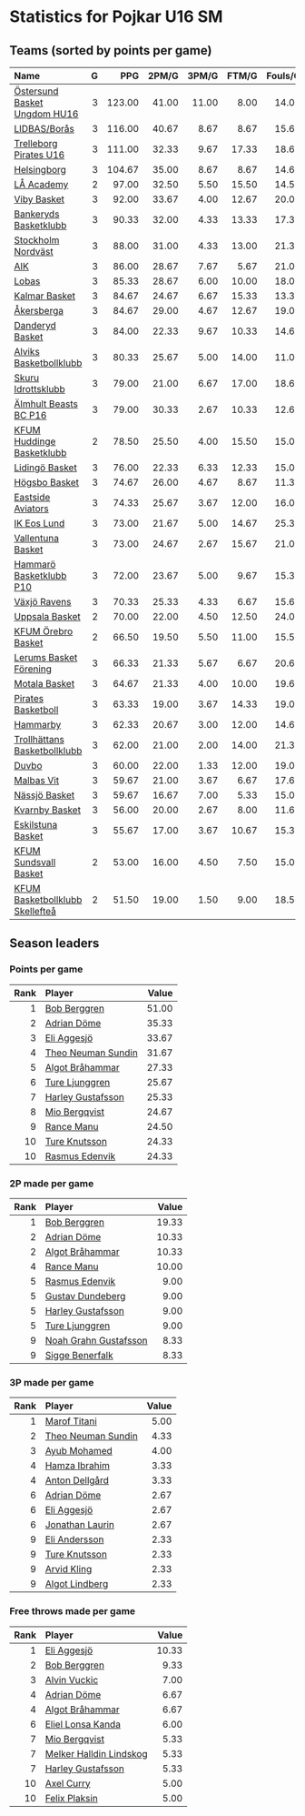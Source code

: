 # Statistics for Pojkar U16 SM

## Teams (sorted by points per game)

| Name | G | PPG | 2PM/G | 3PM/G | FTM/G | Fouls/G |
|:-----|--:|----:|------:|------:|------:|--------:|
| [Östersund Basket Ungdom HU16](pojkar_u16_sm_team_1.md) | 3 | 123.00 | 41.00 | 11.00 | 8.00 | 14.00 |
| [LIDBAS/Borås](pojkar_u16_sm_team_2.md) | 3 | 116.00 | 40.67 | 8.67 | 8.67 | 15.67 |
| [Trelleborg Pirates U16](pojkar_u16_sm_team_3.md) | 3 | 111.00 | 32.33 | 9.67 | 17.33 | 18.67 |
| [Helsingborg](pojkar_u16_sm_team_4.md) | 3 | 104.67 | 35.00 | 8.67 | 8.67 | 14.67 |
| [LÅ Academy](pojkar_u16_sm_team_5.md) | 2 | 97.00 | 32.50 | 5.50 | 15.50 | 14.50 |
| [Viby Basket](pojkar_u16_sm_team_6.md) | 3 | 92.00 | 33.67 | 4.00 | 12.67 | 20.00 |
| [Bankeryds Basketklubb](pojkar_u16_sm_team_7.md) | 3 | 90.33 | 32.00 | 4.33 | 13.33 | 17.33 |
| [Stockholm Nordväst](pojkar_u16_sm_team_8.md) | 3 | 88.00 | 31.00 | 4.33 | 13.00 | 21.33 |
| [AIK](pojkar_u16_sm_team_9.md) | 3 | 86.00 | 28.67 | 7.67 | 5.67 | 21.00 |
| [Lobas](pojkar_u16_sm_team_10.md) | 3 | 85.33 | 28.67 | 6.00 | 10.00 | 18.00 |
| [Kalmar Basket](pojkar_u16_sm_team_11.md) | 3 | 84.67 | 24.67 | 6.67 | 15.33 | 13.33 |
| [Åkersberga](pojkar_u16_sm_team_12.md) | 3 | 84.67 | 29.00 | 4.67 | 12.67 | 19.00 |
| [Danderyd Basket](pojkar_u16_sm_team_13.md) | 3 | 84.00 | 22.33 | 9.67 | 10.33 | 14.67 |
| [Alviks Basketbollklubb](pojkar_u16_sm_team_14.md) | 3 | 80.33 | 25.67 | 5.00 | 14.00 | 11.00 |
| [Skuru Idrottsklubb](pojkar_u16_sm_team_15.md) | 3 | 79.00 | 21.00 | 6.67 | 17.00 | 18.67 |
| [Älmhult Beasts BC P16](pojkar_u16_sm_team_16.md) | 3 | 79.00 | 30.33 | 2.67 | 10.33 | 12.67 |
| [KFUM Huddinge Basketklubb](pojkar_u16_sm_team_17.md) | 2 | 78.50 | 25.50 | 4.00 | 15.50 | 15.00 |
| [Lidingö Basket](pojkar_u16_sm_team_18.md) | 3 | 76.00 | 22.33 | 6.33 | 12.33 | 15.00 |
| [Högsbo Basket](pojkar_u16_sm_team_19.md) | 3 | 74.67 | 26.00 | 4.67 | 8.67 | 11.33 |
| [Eastside Aviators](pojkar_u16_sm_team_20.md) | 3 | 74.33 | 25.67 | 3.67 | 12.00 | 16.00 |
| [IK Eos Lund](pojkar_u16_sm_team_21.md) | 3 | 73.00 | 21.67 | 5.00 | 14.67 | 25.33 |
| [Vallentuna Basket](pojkar_u16_sm_team_22.md) | 3 | 73.00 | 24.67 | 2.67 | 15.67 | 21.00 |
| [Hammarö Basketklubb P10](pojkar_u16_sm_team_23.md) | 3 | 72.00 | 23.67 | 5.00 | 9.67 | 15.33 |
| [Växjö Ravens](pojkar_u16_sm_team_24.md) | 3 | 70.33 | 25.33 | 4.33 | 6.67 | 15.67 |
| [Uppsala Basket](pojkar_u16_sm_team_25.md) | 2 | 70.00 | 22.00 | 4.50 | 12.50 | 24.00 |
| [KFUM Örebro Basket](pojkar_u16_sm_team_26.md) | 2 | 66.50 | 19.50 | 5.50 | 11.00 | 15.50 |
| [Lerums Basket Förening](pojkar_u16_sm_team_27.md) | 3 | 66.33 | 21.33 | 5.67 | 6.67 | 20.67 |
| [Motala Basket](pojkar_u16_sm_team_28.md) | 3 | 64.67 | 21.33 | 4.00 | 10.00 | 19.67 |
| [Pirates Basketboll](pojkar_u16_sm_team_29.md) | 3 | 63.33 | 19.00 | 3.67 | 14.33 | 19.00 |
| [Hammarby](pojkar_u16_sm_team_30.md) | 3 | 62.33 | 20.67 | 3.00 | 12.00 | 14.67 |
| [Trollhättans Basketbollklubb](pojkar_u16_sm_team_31.md) | 3 | 62.00 | 21.00 | 2.00 | 14.00 | 21.33 |
| [Duvbo](pojkar_u16_sm_team_32.md) | 3 | 60.00 | 22.00 | 1.33 | 12.00 | 19.00 |
| [Malbas Vit](pojkar_u16_sm_team_33.md) | 3 | 59.67 | 21.00 | 3.67 | 6.67 | 17.67 |
| [Nässjö Basket](pojkar_u16_sm_team_34.md) | 3 | 59.67 | 16.67 | 7.00 | 5.33 | 15.00 |
| [Kvarnby Basket](pojkar_u16_sm_team_35.md) | 3 | 56.00 | 20.00 | 2.67 | 8.00 | 11.67 |
| [Eskilstuna Basket](pojkar_u16_sm_team_36.md) | 3 | 55.67 | 17.00 | 3.67 | 10.67 | 15.33 |
| [KFUM Sundsvall Basket](pojkar_u16_sm_team_37.md) | 2 | 53.00 | 16.00 | 4.50 | 7.50 | 15.00 |
| [KFUM Basketbollklubb Skellefteå](pojkar_u16_sm_team_38.md) | 2 | 51.50 | 19.00 | 1.50 | 9.00 | 18.50 |

## Season leaders

### Points per game

| Rank | Player | Value |
|----:|:-------|------:|
| 1 | [Bob Berggren](pojkar_u16_sm_team_7.md) | 51.00 |
| 2 | [Adrian Döme](pojkar_u16_sm_team_4.md) | 35.33 |
| 3 | [Eli Aggesjö](pojkar_u16_sm_team_15.md) | 33.67 |
| 4 | [Theo Neuman Sundin](pojkar_u16_sm_team_11.md) | 31.67 |
| 5 | [Algot Bråhammar](pojkar_u16_sm_team_3.md) | 27.33 |
| 6 | [Ture Ljunggren](pojkar_u16_sm_team_16.md) | 25.67 |
| 7 | [Harley Gustafsson](pojkar_u16_sm_team_20.md) | 25.33 |
| 8 | [Mio Bergqvist](pojkar_u16_sm_team_3.md) | 24.67 |
| 9 | [Rance Manu](pojkar_u16_sm_team_38.md) | 24.50 |
| 10 | [Ture Knutsson](pojkar_u16_sm_team_1.md) | 24.33 |
| 10 | [Rasmus Edenvik](pojkar_u16_sm_team_23.md) | 24.33 |

### 2P made per game

| Rank | Player | Value |
|----:|:-------|------:|
| 1 | [Bob Berggren](pojkar_u16_sm_team_7.md) | 19.33 |
| 2 | [Adrian Döme](pojkar_u16_sm_team_4.md) | 10.33 |
| 2 | [Algot Bråhammar](pojkar_u16_sm_team_3.md) | 10.33 |
| 4 | [Rance Manu](pojkar_u16_sm_team_38.md) | 10.00 |
| 5 | [Rasmus Edenvik](pojkar_u16_sm_team_23.md) | 9.00 |
| 5 | [Gustav Dundeberg](pojkar_u16_sm_team_17.md) | 9.00 |
| 5 | [Harley Gustafsson](pojkar_u16_sm_team_20.md) | 9.00 |
| 5 | [Ture Ljunggren](pojkar_u16_sm_team_16.md) | 9.00 |
| 9 | [Noah Grahn Gustafsson](pojkar_u16_sm_team_4.md) | 8.33 |
| 9 | [Sigge Benerfalk](pojkar_u16_sm_team_1.md) | 8.33 |

### 3P made per game

| Rank | Player | Value |
|----:|:-------|------:|
| 1 | [Marof Titani](pojkar_u16_sm_team_3.md) | 5.00 |
| 2 | [Theo Neuman Sundin](pojkar_u16_sm_team_11.md) | 4.33 |
| 3 | [Ayub Mohamed](pojkar_u16_sm_team_34.md) | 4.00 |
| 4 | [Hamza Ibrahim](pojkar_u16_sm_team_4.md) | 3.33 |
| 4 | [Anton Dellgård](pojkar_u16_sm_team_10.md) | 3.33 |
| 6 | [Adrian Döme](pojkar_u16_sm_team_4.md) | 2.67 |
| 6 | [Eli Aggesjö](pojkar_u16_sm_team_15.md) | 2.67 |
| 6 | [Jonathan Laurin](pojkar_u16_sm_team_13.md) | 2.67 |
| 9 | [Eli Andersson](pojkar_u16_sm_team_3.md) | 2.33 |
| 9 | [Ture Knutsson](pojkar_u16_sm_team_1.md) | 2.33 |
| 9 | [Arvid Kling](pojkar_u16_sm_team_23.md) | 2.33 |
| 9 | [Algot Lindberg](pojkar_u16_sm_team_13.md) | 2.33 |

### Free throws made per game

| Rank | Player | Value |
|----:|:-------|------:|
| 1 | [Eli Aggesjö](pojkar_u16_sm_team_15.md) | 10.33 |
| 2 | [Bob Berggren](pojkar_u16_sm_team_7.md) | 9.33 |
| 3 | [Alvin Vuckic](pojkar_u16_sm_team_11.md) | 7.00 |
| 4 | [Adrian Döme](pojkar_u16_sm_team_4.md) | 6.67 |
| 4 | [Algot Bråhammar](pojkar_u16_sm_team_3.md) | 6.67 |
| 6 | [Eliel Lonsa Kanda](pojkar_u16_sm_team_25.md) | 6.00 |
| 7 | [Mio Bergqvist](pojkar_u16_sm_team_3.md) | 5.33 |
| 7 | [Melker Halldin Lindskog](pojkar_u16_sm_team_18.md) | 5.33 |
| 7 | [Harley Gustafsson](pojkar_u16_sm_team_20.md) | 5.33 |
| 10 | [Axel Curry](pojkar_u16_sm_team_5.md) | 5.00 |
| 10 | [Felix Plaksin](pojkar_u16_sm_team_8.md) | 5.00 |

